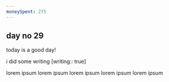 ```yaml
---
moneySpent: 275
---
```

## day no 29
today is a good day!
 

i did some writing [writing:: true]

lorem ipsum lorem ipsum lorem ipsum lorem ipsum lorem ipsum
